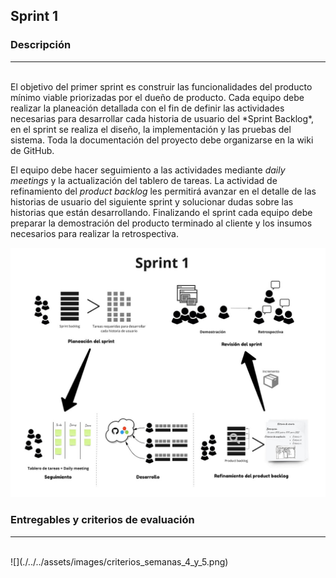## Sprint 1

### Descripción
---

<br>
El objetivo del primer sprint es construir las funcionalidades del producto mínimo viable priorizadas por el dueño de producto. Cada equipo debe realizar la planeación detallada con el fin de definir las actividades necesarias para desarrollar cada historia de usuario del *Sprint Backlog*, en el sprint se realiza el diseño, la implementación y las pruebas del sistema. Toda la documentación del proyecto debe organizarse en la wiki de GitHub.

El equipo debe hacer seguimiento a las actividades mediante *daily meetings* y la actualización del tablero de tareas. La actividad de refinamiento del *product backlog* les permitirá avanzar en el detalle de las historias de usuario del siguiente sprint y solucionar dudas sobre las historias que están desarrollando. Finalizando el sprint cada equipo debe preparar la demostración del producto terminado al cliente y los insumos necesarios para realizar la retrospectiva.

![](./../../assets/images/sprint1.jpg)

### Entregables y criterios de evaluación
---

<br>
![](./../../assets/images/criterios_semanas_4_y_5.png)
